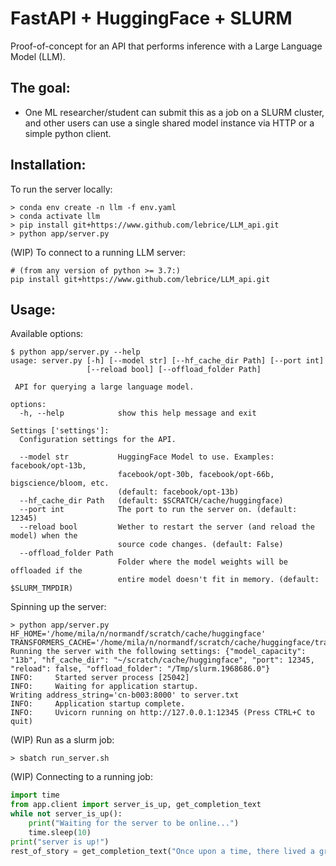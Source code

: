 # FastAPI + HuggingFace + SLURM

Proof-of-concept for an API that performs inference with a Large Language Model (LLM).

## The goal:

- One ML researcher/student can submit this as a job on a SLURM cluster, and other users can use a single shared model instance via HTTP or a simple python client.

## Installation:

To run the server locally:

```console
> conda env create -n llm -f env.yaml
> conda activate llm
> pip install git+https://www.github.com/lebrice/LLM_api.git
> python app/server.py
```

(WIP) To connect to a running LLM server:
```console
# (from any version of python >= 3.7:)
pip install git+https://www.github.com/lebrice/LLM_api.git
```


## Usage:

Available options:
```console
$ python app/server.py --help
usage: server.py [-h] [--model str] [--hf_cache_dir Path] [--port int]
                 [--reload bool] [--offload_folder Path]

 API for querying a large language model. 

options:
  -h, --help            show this help message and exit

Settings ['settings']:
  Configuration settings for the API.

  --model str           HuggingFace Model to use. Examples: facebook/opt-13b,
                        facebook/opt-30b, facebook/opt-66b, bigscience/bloom, etc.
                        (default: facebook/opt-13b)
  --hf_cache_dir Path   (default: $SCRATCH/cache/huggingface)
  --port int            The port to run the server on. (default: 12345)
  --reload bool         Wether to restart the server (and reload the model) when the
                        source code changes. (default: False)
  --offload_folder Path
                        Folder where the model weights will be offloaded if the
                        entire model doesn't fit in memory. (default: $SLURM_TMPDIR)
```

Spinning up the server:
```console
> python app/server.py
HF_HOME='/home/mila/n/normandf/scratch/cache/huggingface'
TRANSFORMERS_CACHE='/home/mila/n/normandf/scratch/cache/huggingface/transformers'
Running the server with the following settings: {"model_capacity": "13b", "hf_cache_dir": "~/scratch/cache/huggingface", "port": 12345, "reload": false, "offload_folder": "/Tmp/slurm.1968686.0"}
INFO:     Started server process [25042]
INFO:     Waiting for application startup.
Writing address_string='cn-b003:8000' to server.txt
INFO:     Application startup complete.
INFO:     Uvicorn running on http://127.0.0.1:12345 (Press CTRL+C to quit)
```

(WIP) Run as a slurm job:

```console
> sbatch run_server.sh
```

(WIP) Connecting to a running job:

```python
import time
from app.client import server_is_up, get_completion_text
while not server_is_up():
    print("Waiting for the server to be online...")
    time.sleep(10)
print("server is up!")
rest_of_story = get_completion_text("Once upon a time, there lived a great wizard.")
```
